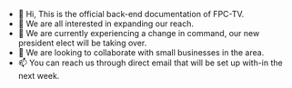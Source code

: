 - 👋 Hi, This is the official back-end documentation of FPC-TV.
- 👀 We are all interested in expanding our reach.
- 🌱 We are currently experiencing a change in command, our new president elect will be taking over.
- 💞️ We are looking to collaborate with small businesses in the area.
- 📫 You can reach us through direct email that will be set up with-in the next week.
